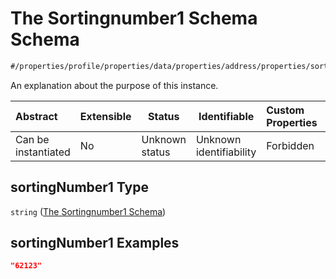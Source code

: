 # The Sortingnumber1 Schema Schema

```txt
#/properties/profile/properties/data/properties/address/properties/sortingNumber1#/properties/profile/properties/data/properties/address/properties/sortingNumber1
```

An explanation about the purpose of this instance.


| Abstract            | Extensible | Status         | Identifiable            | Custom Properties | Additional Properties | Access Restrictions | Defined In                                                                                          |
| :------------------ | ---------- | -------------- | ----------------------- | :---------------- | --------------------- | ------------------- | --------------------------------------------------------------------------------------------------- |
| Can be instantiated | No         | Unknown status | Unknown identifiability | Forbidden         | Allowed               | none                | [policy_transaction.schema.json\*](../../out/policy_transaction.schema.json "open original schema") |

## sortingNumber1 Type

`string` ([The Sortingnumber1 Schema](policy_transaction-properties-the-profile-schema-properties-the-data-schema-properties-the-address-schema-properties-the-sortingnumber1-schema.md))

## sortingNumber1 Examples

```json
"62123"
```
